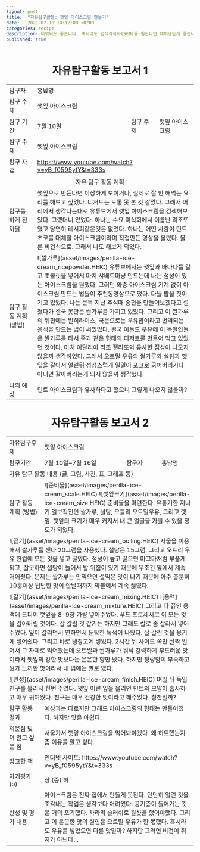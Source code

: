 ```yaml
---
layout: post
title:  "자유탐구활동: 깻잎 아이스크림 만들기"
date:   2021-07-10 10:12:00 +0200
categories: recipe
description: 비워둬도 좋습니다. 혹시라도 검색최적화(SEO)를 원한다면 채워넣는게 좋습니다.
published: true
---
```

 
<h1 style='text-align:center;font-weight:bold;'>자유탐구활동 보고서 1</h1>

<table>
  <tr>
    <td style="width: 15%;">탐구자</td>
    <td style="width: 85%;" colspan=3>홍남명</td>
  </tr>
  <tr>
    <td>탐구 주제</td>
    <td colspan=3>깻잎 아이스크림  </td>
  </tr>
  <tr>
    <td>탐구 기간</td>
    <td style="width: 50%;" >7월 10일</td>
    <td style="width: 15%;" >탐구 주제</td>
    <td style="width: 20%;" >깻잎 아이스크림  </td>
  </tr>
  <tr>
    <td>탐구 주제</td>
    <td colspan=3>깻잎 아이스크림  </td>
  </tr>
  <tr>
    <td>탐구 자료</td>
    <td colspan=3><a href="https://www.youtube.com/watch?v=yB_f0595ytY&t=333s">https://www.youtube.com/watch?v=yB_f0595ytY&t=333s</a></td>
  </tr>
  <tr>
    <td colspan=4 style='text-align:center'>자유 탐구 활동 계획</td>
  </tr>
  <tr>
    <td>탐구를 하게 된  까닭</td>
    <td colspan=3>깻잎으로 만든다면 이상하게 보이거나, 실제로 잘 안 해먹는 요리를 해보고 싶었다. 디저트는 도통 못 본 것 같았다. 그래서 머리에서 생각나는대로 유튜브에서 깻잎 아이스크림을 검색해보았다. 그랬더니 있었다. 하나는 수요 미식회에서 이름난 리조또였고 당연히 레시피같은것은 없었다. 하나는 어떤 사람이 민트초코를 대체할 아이스크림이라며 직접만든 영상을 올렸다. 물론 비건식으로. 그래서 나도 해보게 되었다.</td>
  </tr>
  <tr>
    <td>탐구 활동 계획 (방법)</td>
    <td colspan=3>
    ![쌀가루](asset/images/perilla-ice-cream_ricepowder.HEIC)
    유튜브에서는 깻잎과 바나나를 갈고 초콜릿을 넣어서 마치 샤베트마냥 만드는데 나는 점성이 있는 아이스크림을 원했다. 그러던 와중 아이스크림 기계 없이 아이스크림 만드는 법들이 추천동영상으로 떴다. 다들 밥을 짓이기고 있었다. 나는 문득 지난 추석때 송편을 만들어보겠다고 설쳤다가 결국 못만든 쌀가루를 가지고 있었다. 그리고 이 쌀가루의 뒤편에는 밀히라이스, 국문으로는 우유밥이라고 번역되는 음식을 만드는 법이 써있었다. 결국 이들도 우유에 이 독일인들은 쌀가루를 타서 죽과 같은 형태의 디저트를 만들어 먹고 있었던 것이다. 마치 이탈리아 리조 젤라또와 유사한 점성이 나오지 않을까 생각하였다. 그래서 오트밀 우유와 쌀가루와 설탕과 깻잎을 갈아서 얼린뒤 정성스럽게 일일이 포크로 긁어버리거나 아니면 갈아버리는게 되지 않을까 생각했다.</td>
  </tr>
  <tr>
    <td>나의 예상</td>
    <td colspan=3>민트 아이스크림과 유사하다고 했으니 그렇게 나오지 않을까?</td>
  </tr>
</table>
   
<h1 style='text-align:center;font-weight:bold;'>자유탐구활동 보고서 2</h1> 
<table>
  <tr>
    <td style="width: 15%;">자유탐구주제</td>
    <td style="width: 85%;" colspan=3>깻잎 아이스크림</td>
  </tr>
  <tr>
    <td style="width: 15%;">탐구기간</td>
    <td style="width: 35%;">7월 10일~7월 16일</td>
    <td style="width: 15%;">탐구자</td>
    <td style="width: 15%;">홍남명</td>
  </tr>
  <tr>
    <td colspan=4> 자유 탐구 활동 내용 (글, 그림, 사진, 표, 그래프 등)</td>
  </tr>
  <tr>
    <td>탐구 활동 계획 (방법)</td>
    <td colspan=4>
    ![준비물](asset/images/perilla-ice-cream_scale.HEIC)
    ![깻잎크기](asset/images/perilla-ice-cream_size.HEIC)
    준비물을 마련한다. 유통기한 지나기 일보직전인 쌀가루, 설탕, 오틀리 오트밀우유, 그리고 깻잎. 깻잎의 크기가 매우 커져서 내 큰 얼굴을 가릴 수 있을 정도가 되었다. 
    </tr>
    <td colspan=4>
    ![끓기](asset/images/perilla-ice-cream_boiling.HEIC)
    저울을 이용해서 쌀가루를 잰다 20그램을 사용했다. 설탕은 15그램. 그리고 오트리 우유 한컵에 모든 것을 넣고 끓였다. 점성이 높고 끓으면 마그마처럼 부풀게 되고, 잘못하면 설탕이 눌어서 탈 위험이 있기 때문에 무조건 옆에서 계속 저어줬다. 문제는 쌀가루는 안익으면 설익은 맛이 나기 때문에 아주 충분히 10분이상 텁텁한 맛이 안날때까지 약불에서 계속 끓였다.
    </tr>
    <td colspan=4> 
    ![갈기](asset/images/perilla-ice-cream_mixing.HEIC)
    ![용액](asset/images/perilla-ice-cream_mixture.HEIC)
    그리고 다 끓인 용액에 드디어 깻잎을 8-9장 가량 넣어주었다. 푸드 프로세서로 이 모든 것을 갈아버릴 것이다. 잘 갈릴 것 같기는 하지만 그래도 칼로 좀 잘라서 넣어주었다. 잎이 갈리면서 연하면서 둔탁한 녹색이 나왔다. 잘 갈린 것을 용기에 넣어줬다. 그리고 바로 냉장고에 넣었다. 2시간 뒤 사이드 쪽만 살짝 얼어서 그 자체로 먹어봤는데 오트밀과 쌀가루가 워낙 강력하게 부드러운 맛이라서 깻잎의 강한 맛보다는 은은한 향만 났다. 하지만 청량함이 부족하고 뭔가 느끼한 맛이라서 내 입에는 별로 였다.
    </tr>
    <td colspan=4> 
    ![완성](asset/images/perilla-ice-cream_finish.HEIC)
    며칠 뒤 독일 친구를 불러서 한번 주었다. 깻잎 어린 잎을 올리면 민트와 모양이 흡사하고 매우 귀여웠다. 친구는 매우 건강한 맛이라고 해주었다. 칭찬일까? </td>
  </tr>
  <tr>
    <td style="width: 15%;">탐구 활동 결과</td>
    <td style="width: 85%;" colspan=3> 예상과는 다르지만 그래도 아이스크림의 형태는 만들어졌다. 하지만 맛은 아쉽다. </td>
  </tr>
  <tr>
    <td style="width: 15%;">의문점 및 더 알고 싶은 점</td>
    <td style="width: 85%;" colspan=3> 서울가서 깻잎 아이스크림을 먹어봐야겠다. 왜 히트했는지 좀 이유를 알고 싶다. </td>
  </tr>
  <tr>
    <td style="width: 15%;">참고한 책</td>
    <td style="width: 85%;" colspan=3> 인터넷  사이트: https://www.youtube.com/watch?v=yB_f0595ytY&t=333s </td>
  </tr>
  <tr>
    <td style="width: 15%;">자기평가(o)</td>
    <td style="width: 85%;" colspan=3> 상 (중) 하  </td>
  </tr>
  <tr>
    <td style="width: 15%;">반성 및 평가 내용</td>
    <td style="width: 85%;" colspan=3> 아이스크림은 진짜 집에서 만들게 못된다. 단단히 얼린 것을 조각내는 작업은 생각보다 어려웠다. 공기층이 들어가는 것은 거의 포기했다. 차라리 슬러쉬로 원샷을 했어야했다. 그리고 이 은근한 맛의 원인은 오트밀 우유가 한 몫했다. 혹시라도 우유를 넣었으면 다른 맛일까? 하지만 그러면 비건이 취지가 아닌데… </td>
  </tr>
</table>
